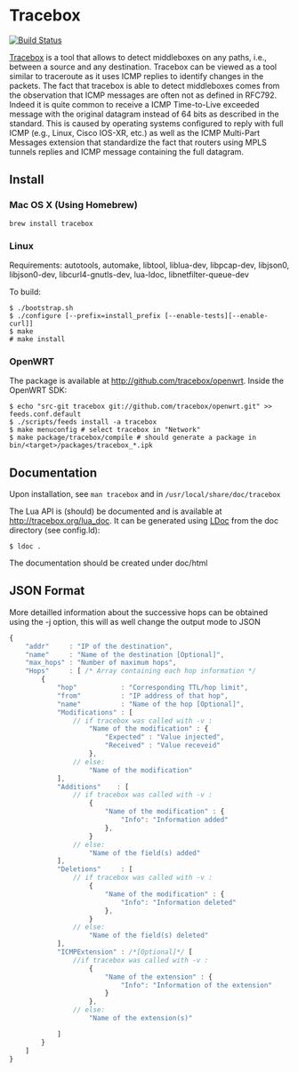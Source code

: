 # Tracebox

[![Build Status](https://travis-ci.org/tracebox/tracebox.png?branch=master)](https://travis-ci.org/tracebox/tracebox)

[Tracebox](http://www.tracebox.org) is a tool that allows to detect middleboxes on any paths, i.e., between a source and any destination. Tracebox can be viewed as a tool similar to traceroute as it uses ICMP replies to identify changes in the packets. The fact that tracebox is able to detect middleboxes comes from the observation that ICMP messages are often not as defined in RFC792. Indeed it is quite common to receive a ICMP Time-to-Live exceeded message with the original datagram instead of 64 bits as described in the standard. This is caused by operating systems configured to reply with full ICMP (e.g., Linux, Cisco IOS-XR, etc.) as well as the ICMP Multi-Part Messages extension that standardize the fact that routers using MPLS tunnels replies and ICMP message containing the full datagram.

## Install

### Mac OS X (Using Homebrew)

    brew install tracebox

### Linux

Requirements: autotools, automake, libtool, liblua-dev, libpcap-dev, libjson0, libjson0-dev, libcurl4-gnutls-dev, lua-ldoc, libnetfilter-queue-dev

To build:

    $ ./bootstrap.sh
    $ ./configure [--prefix=install_prefix [--enable-tests][--enable-curl]]
    $ make
    # make install

### OpenWRT

The package is available at http://github.com/tracebox/openwrt.
Inside the OpenWRT SDK:

    $ echo "src-git tracebox git://github.com/tracebox/openwrt.git" >> feeds.conf.default
    $ ./scripts/feeds install -a tracebox
    $ make menuconfig # select tracebox in "Network"
    $ make package/tracebox/compile # should generate a package in bin/<target>/packages/tracebox_*.ipk

## Documentation

Upon installation, see `man tracebox` and in `/usr/local/share/doc/tracebox`

The Lua API is (should) be documented and is available at http://tracebox.org/lua_doc.
It can be generated using [LDoc](https://github.com/stevedonovan/LDoc) from the doc directory (see config.ld):

    $ ldoc .

The documentation should be created under doc/html

## JSON Format

More detailled information about the successive hops can be obtained using the -j option,
this will as well change the output mode to JSON

```javascript
{
    "addr"     : "IP of the destination",
    "name"     : "Name of the destination [Optional]",
    "max_hops" : "Number of maximum hops",
    "Hops"     : [ /* Array containing each hop information */
        {
            "hop"           : "Corresponding TTL/hop limit",
            "from"          : "IP address of that hop",
            "name"          : "Name of the hop [Optional]",
            "Modifications" : [
                // if tracebox was called with -v :
                    "Name of the modification" : {
                        "Expected" : "Value injected",
                        "Received" : "Value receveid"
                    },
                // else:
                    "Name of the modification"
            ],
            "Additions"    : [
                // if tracebox was called with -v :
                    {
                        "Name of the modification" : {
                            "Info": "Information added"
                        },
                    }
                // else:
                    "Name of the field(s) added"
            ],
            "Deletions"     : [
                // if tracebox was called with -v :
                    {
                        "Name of the modification" : {
                            "Info": "Information deleted"
                        },
                    }
                // else:
                    "Name of the field(s) deleted"
            ],
            "ICMPExtension" : /*[Optional]*/ [
                //if tracebox was called with -v :
                    {
                        "Name of the extension" : {
                            "Info": "Information of the extension"
                        }
                    },
                // else:
                    "Name of the extension(s)"

            ]
        }
    ]
}
```

